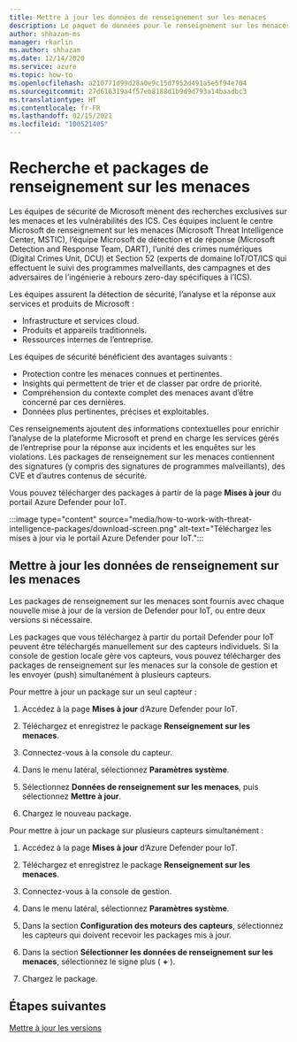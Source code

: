 ```yaml
---
title: Mettre à jour les données de renseignement sur les menaces
description: Le paquet de données pour le renseignement sur les menaces est fourni avec chaque nouvelle version de Defender pour IoT, ou entre deux versions si nécessaire.
author: shhazam-ms
manager: rkarlin
ms.author: shhazam
ms.date: 12/14/2020
ms.service: azure
ms.topic: how-to
ms.openlocfilehash: a210771d99d28a0e9c15d7952d491a5e5f94e704
ms.sourcegitcommit: 27d616319a4f57eb8188d1b9d9d793a14baadbc3
ms.translationtype: HT
ms.contentlocale: fr-FR
ms.lasthandoff: 02/15/2021
ms.locfileid: "100521405"
---
```

# <a name="threat-intelligence-research-and-packages"></a>Recherche et packages de renseignement sur les menaces

Les équipes de sécurité de Microsoft mènent des recherches exclusives sur les menaces et les vulnérabilités des ICS. Ces équipes incluent le centre Microsoft de renseignement sur les menaces (Microsoft Threat Intelligence Center, MSTIC), l’équipe Microsoft de détection et de réponse (Microsoft Detection and Response Team, DART), l’unité des crimes numériques (Digital Crimes Unit, DCU) et Section 52 (experts de domaine IoT/OT/ICS qui effectuent le suivi des programmes malveillants, des campagnes et des adversaires de l’ingénierie à rebours zero-day spécifiques à l’ICS).

Les équipes assurent la détection de sécurité, l’analyse et la réponse aux services et produits de Microsoft :

- Infrastructure et services cloud.
- Produits et appareils traditionnels.
- Ressources internes de l’entreprise.

Les équipes de sécurité bénéficient des avantages suivants :

- Protection contre les menaces connues et pertinentes.
- Insights qui permettent de trier et de classer par ordre de priorité.
- Compréhension du contexte complet des menaces avant d’être concerné par ces dernières.
- Données plus pertinentes, précises et exploitables.

Ces renseignements ajoutent des informations contextuelles pour enrichir l’analyse de la plateforme Microsoft et prend en charge les services gérés de l’entreprise pour la réponse aux incidents et les enquêtes sur les violations. Les packages de renseignement sur les menaces contiennent des signatures (y compris des signatures de programmes malveillants), des CVE et d’autres contenus de sécurité.

Vous pouvez télécharger des packages à partir de la page **Mises à jour** du portail Azure Defender pour IoT.

:::image type="content" source="media/how-to-work-with-threat-intelligence-packages/download-screen.png" alt-text="Téléchargez les mises à jour via le portail Azure Defender pour IoT.":::

## <a name="update-threat-intelligence-data"></a>Mettre à jour les données de renseignement sur les menaces

Les packages de renseignement sur les menaces sont fournis avec chaque nouvelle mise à jour de la version de Defender pour IoT, ou entre deux versions si nécessaire.

Les packages que vous téléchargez à partir du portail Defender pour IoT peuvent être téléchargés manuellement sur des capteurs individuels. Si la console de gestion locale gère vos capteurs, vous pouvez télécharger des packages de renseignement sur les menaces sur la console de gestion et les envoyer (push) simultanément à plusieurs capteurs.

Pour mettre à jour un package sur un seul capteur :

1. Accédez à la page **Mises à jour** d’Azure Defender pour IoT.

2. Téléchargez et enregistrez le package **Renseignement sur les menaces**.

3. Connectez-vous à la console du capteur.

4. Dans le menu latéral, sélectionnez **Paramètres système**.

5. Sélectionnez **Données de renseignement sur les menaces**, puis sélectionnez **Mettre à jour**.

6. Chargez le nouveau package.

Pour mettre à jour un package sur plusieurs capteurs simultanément :

1. Accédez à la page **Mises à jour** d’Azure Defender pour IoT.

2. Téléchargez et enregistrez le package **Renseignement sur les menaces**.

3. Connectez-vous à la console de gestion.

4. Dans le menu latéral, sélectionnez **Paramètres système**.

5. Dans la section **Configuration des moteurs des capteurs**, sélectionnez les capteurs qui doivent recevoir les packages mis à jour.  

6. Dans la section **Sélectionner les données de renseignement sur les menaces**, sélectionnez le signe plus ( **+** ).

7. Chargez le package.

## <a name="next-steps"></a>Étapes suivantes

[Mettre à jour les versions](how-to-manage-sensors-from-the-on-premises-management-console.md#update-versions)
